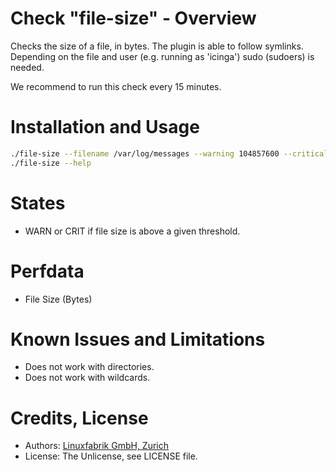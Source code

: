 # Check "file-size" - Overview

Checks the size of a file, in bytes. The plugin is able to follow symlinks. Depending on the file and user (e.g. running as 'icinga') sudo (sudoers) is needed.

We recommend to run this check every 15 minutes.


# Installation and Usage

```bash
./file-size --filename /var/log/messages --warning 104857600 --critical 1073741824
./file-size --help
```


# States

* WARN or CRIT if file size is above a given threshold.


# Perfdata

* File Size (Bytes)


# Known Issues and Limitations

* Does not work with directories.
* Does not work with wildcards.


# Credits, License

* Authors: [Linuxfabrik GmbH, Zurich](https://www.linuxfabrik.ch)
* License: The Unlicense, see LICENSE file.